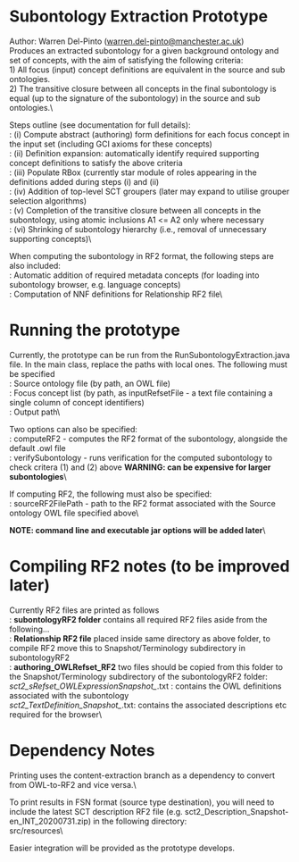 # Subontology Extraction Prototype
Author: Warren Del-Pinto (warren.del-pinto@manchester.ac.uk)\
Produces an extracted subontology for a given background ontology and set of concepts, with the aim of satisfying the following criteria:\
    1) All focus (input) concept definitions are equivalent in the source and sub ontologies.\
    2) The transitive closure between all concepts in the final subontology is equal (up to the signature of the subontology) in the source and sub ontologies.\\

Steps outline (see documentation for full details):\
  : (i)   Compute abstract (authoring) form definitions for each focus concept in the input set (including GCI axioms for these concepts)\
  : (ii)  Definition expansion: automatically identify required supporting concept definitions to satisfy the above criteria\
  : (iii) Populate RBox (currently star module of roles appearing in the definitions added during steps (i) and (ii)\
  : (iv)  Addition of top-level SCT groupers (later may expand to utilise grouper selection algorithms)\
  : (v)   Completion of the transitive closure between all concepts in the subontology, using atomic inclusions A1 <= A2 only where necessary\
  : (vi)  Shrinking of subontology hierarchy (i.e., removal of unnecessary supporting concepts)\\

When computing the subontology in RF2 format, the following steps are also included:\
        : Automatic addition of required metadata concepts (for loading into subontology browser, e.g. language concepts)\
        : Computation of NNF definitions for Relationship RF2 file\\

# Running the prototype
Currently, the prototype can be run from the RunSubontologyExtraction.java file. In the main class, replace the paths with local ones. The following must be specified\
  : Source ontology file (by path, an OWL file)\
  : Focus concept list (by path, as inputRefsetFile - a text file containing a single column of concept identifiers)\
  : Output path\\

Two options can also be specified:\
  : computeRF2 - computes the RF2 format of the subontology, alongside the default .owl file\
  : verifySubontology - runs verification for the computed subontology to check critera (1) and (2) above **WARNING: can be expensive for larger subontologies**\\

If computing RF2, the following must also be specified:\
  : sourceRF2FilePath - path to the RF2 format associated with the Source ontology OWL file specified above\\
        
**NOTE: command line and executable jar options will be added later**\
   
# Compiling RF2 notes (to be improved later)
Currently RF2 files are printed as follows\
  : **subontologyRF2 folder** contains all required RF2 files aside from the following...\
  : **Relationship RF2 file** placed inside same directory as above folder, to compile RF2 move this to Snapshot/Terminology subdirectory in subontologyRF2\
  : **authoring_OWLRefset_RF2** two files should be copied from this folder to the Snapshot/Terminology subdirectory of the subontologyRF2 folder:\
                *sct2_sRefset_OWLExpressionSnapshot_*.txt : contains the OWL definitions associated with the subontology\
                *sct2_TextDefinition_Snapshot_*.txt: contains the associated descriptions etc required for the browser\\

# Dependency Notes
Printing uses the content-extraction branch as a dependency to convert from OWL-to-RF2 and vice versa.\\

To print results in FSN format (source type destination), you will need to include the latest SCT description RF2 file (e.g. sct2_Description_Snapshot-en_INT_20200731.zip) in the following directory:\
src/resources\\

Easier integration will be provided as the prototype develops.

